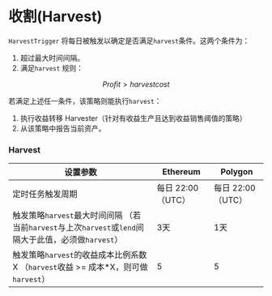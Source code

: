 # 收割(Harvest)

`HarvestTrigger` 将每日被触发以确定是否满足`harvest`条件。这两个条件为：

1. 超过最大时间间隔。
2. 满足`harvest` 规则：

$$
Profit > harvest cost
$$

若满足上述任一条件，该策略则能执行`harvest`：

1. &#x20;执行收益转移 Harvester（针对有收益生产且达到收益销售阈值的策略）
2. 从该策略中报告当前资产。

### Harvest

| 设置参数                                                                     | Ethereum      | Polygon       |
| ------------------------------------------------------------------------ | ------------- | ------------- |
| 定时任务触发周期                                                                 | 每日 22:00（UTC） | 每日 22:00（UTC） |
| 触发策略`harvest`最大时间间隔 （若当前`harvest`与上次`harvest`或`lend`间隔大于此值，必须做`harvest`） | 3天            | 1天            |
| 触发策略`harvest`的收益成本比例系数X （`harvest`收益 >= 成本\*X，则可做`harvest`）              | 5             | 5             |

